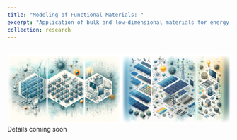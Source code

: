 ```yaml
---
title: "Modeling of Functional Materials: "
excerpt: "Application of bulk and low-dimensional materials for energy to electronic applications. <br/><img src='/images/research-2.png' class='center'>"
collection: research
---
```

<br/><img src='/images/research-2.png'  class='center'>
Details coming soon

